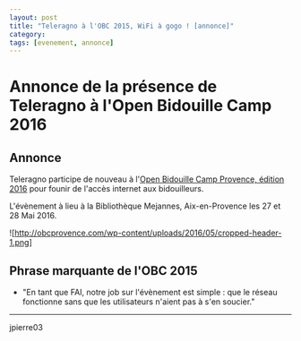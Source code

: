 ```yaml
---
layout: post
title: "Teleragno à l'OBC 2015, WiFi à gogo ! [annonce]"
category: 
tags: [evenement, annonce]
---
```


# Annonce de la présence de Teleragno à l'Open Bidouille Camp 2016

## Annonce

Teleragno participe de nouveau à l'[Open Bidouille Camp Provence, édition 2016](http://obcprovence.com/) pour founir de l'accès internet aux bidouilleurs.

L'évènement à lieu à la Bibliothèque Mejannes, Aix-en-Provence les 27 et 28 Mai 2016.

![http://obcprovence.com/wp-content/uploads/2016/05/cropped-header-1.png]

## Phrase marquante de l'OBC 2015

* "En tant que FAI, notre job sur l'évènement est simple : que le réseau fonctionne sans que les utilisateurs n'aient pas à s'en soucier."


------

jpierre03
